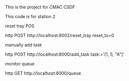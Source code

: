 This is the project for CMAC CSDF 

This code is for station 2



reset tray POS 

http POST http://localhost:8002/reset_tray reset_to=0

manually add task

http POST http://localhost:8000/add_task task:='[1, 5, "A"]'

monitor queue

http GET http://localhost:8000/queue
